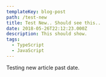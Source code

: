 ```yaml
---
templateKey: blog-post
path: /test-new
title: Test New.. Should see this..
date: 2018-05-26T22:12:23.000Z
description: This should show.
tags:
  - TypeScript
  - JavaScript
---
```


Testing new article past date.